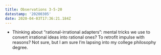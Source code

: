 ```yaml
---
title: Observations 3-5-20
datestamp: '20200305'
date: 2020-04-03T17:36:21.184Z
---
```

- Thinking about “rational-irrational adapters”: mental tricks we use to convert irrational ideas into rational ones? To retrofit impulse with reasons? Not sure, but I am sure I’m lapsing into my college philosophy degree.

